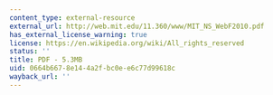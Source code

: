 ```yaml
---
content_type: external-resource
external_url: http://web.mit.edu/11.360/www/MIT_NS_WebF2010.pdf
has_external_license_warning: true
license: https://en.wikipedia.org/wiki/All_rights_reserved
status: ''
title: PDF - 5.3MB
uid: 0664b667-8e14-4a2f-bc0e-e6c77d99618c
wayback_url: ''
---
```

